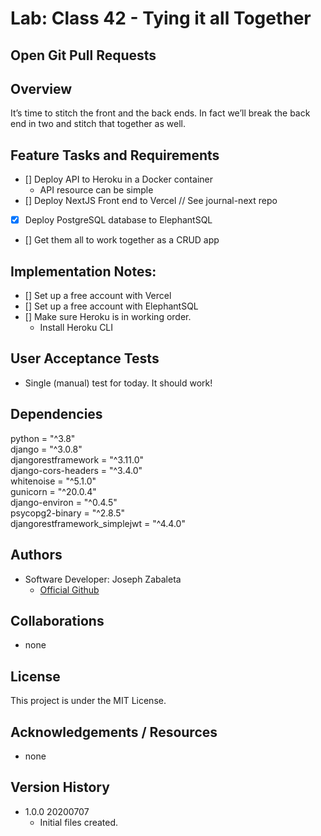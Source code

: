 # Lab: Class 42 - Tying it all Together

## Open Git Pull Requests  


## Overview  

It’s time to stitch the front and the back ends. In fact we’ll break the back end in two and stitch that together as well.

## Feature Tasks and Requirements  

- [] Deploy API to Heroku in a Docker container
  - API resource can be simple
- [] Deploy NextJS Front end to Vercel // See journal-next repo
- [x] Deploy PostgreSQL database to ElephantSQL
- [] Get them all to work together as a CRUD app

## Implementation Notes:  

- [] Set up a free account with Vercel  
- [] Set up a free account with ElephantSQL  
- [] Make sure Heroku is in working order.  
  - Install Heroku CLI

## User Acceptance Tests  

- Single (manual) test for today. It should work!

## Dependencies  
python = "^3.8"  
django = "^3.0.8"  
djangorestframework = "^3.11.0"  
django-cors-headers = "^3.4.0"   
whitenoise = "^5.1.0"  
gunicorn = "^20.0.4"  
django-environ = "^0.4.5"  
psycopg2-binary = "^2.8.5"  
djangorestframework_simplejwt = "^4.4.0"  


## Authors  
- Software Developer: Joseph Zabaleta
  - [Official Github](https://github.com/joseph-zabaleta)  

## Collaborations  
- none  

## License  
This project is under the MIT License.

## Acknowledgements / Resources  
- none

## Version History  
- 1.0.0 20200707
    - Initial files created.  
